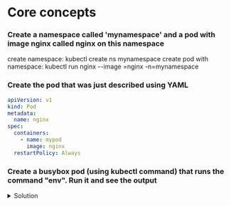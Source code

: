 # Core concepts

### Create a namespace called 'mynamespace' and a pod with image nginx called nginx on this namespace

create namespace: kubectl create ns mynamespace
create pod with namespace: kubectl run nginx --image =nginx -n=mynamespace

### Create the pod that was just described using YAML
``` yaml
apiVersion: v1
kind: Pod
metadata: 
  name: nginx
spec:
  containers:
    - name: mypod
      image: nginx
  restartPolicy: Always
```

### Create a busybox pod (using kubectl command) that runs the command "env". Run it and see the output
<details>
<summary> Solution </summary>
```
  kubectl run busybox --image=busybox --command --restartPolicy=Never --env

  kubectl run busybox --image=busybox --command --restart=Never -it --rm -- env # Pour voir les output
  kubectl logs busybox

  </details>